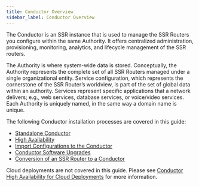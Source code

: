 ```yaml
---
title: Conductor Overview
sidebar_label: Conductor Overview
---
```

The Conductor is an SSR instance that is used to manage the SSR Routers you configure within the same Authority. It offers centralized administration, provisioning, monitoring, analytics, and lifecycle management of the SSR routers. 

The Authority is where system-wide data is stored. Conceptually, the Authority represents the complete set of all SSR Routers managed under a single organizational entity. Service configuration, which represents the cornerstone of the SSR Router’s worldview, is part of the set of global data within an authority. Services represent specific applications that a network delivers; e.g., web services, database services, or voice/video services. Each Authority is uniquely named, in the same way a domain name is unique.

The following Conductor installation processes are covered in this guide:

- [Standalone Conductor](single_conductor_install.mdx)
- [High Availability](ha_conductor_install.mdx)
- [Import Configurations to the Conductor](single_conductor_config.md)
- [Conductor Software Upgrades](conductor_upgrade.md)
- [Conversion of an SSR Router to a Conductor](conductor_conversion.md)

Cloud deployments are not covered in this guide. Please see [Conductor High Availability for Cloud Deployments](intro_initialize_HA_conductor.md) for more information.